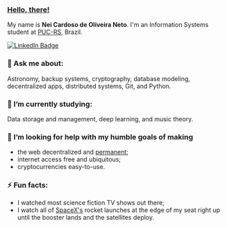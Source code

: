 ### [Hello, there!](https://www.youtube.com/watch?v=eaEMSKzqGAg) 

My name is **Nei Cardoso de Oliveira Neto**. I'm an Information Systems student at [PUC-RS](http://www.pucrs.br/en/), Brazil.

[![LinkedIn Badge](https://img.shields.io/badge/LinkedIn-%230077B5.svg?&style=flat-square&logo=linkedin&logoColor=white&link=linkedin.com/in/neineto/)](https://www.linkedin.com/in/neineto/)
<!--
#### 🔭 I’m currently working on:

Several personal projects. Most of which hosted here.
-->
### 💬 Ask me about:

Astronomy, backup systems, cryptography, database modeling, decentralized apps, distributed systems, Git, and Python.

### 🌱 I’m currently studying:

Data storage and management, deep learning, and music theory. 

### :telescope: I’m looking for help with my humble goals of making

- the web decentralized and [permanent](https://www.wired.com/2016/06/inventors-internet-trying-build-truly-permanent-web/);
- internet access free and ubiquitous;
- cryptocurrencies easy-to-use.

### ⚡ Fun facts:

- I watched most science fiction TV shows out there;
- I watch all of [SpaceX's](https://www.youtube.com/channel/UCtI0Hodo5o5dUb67FeUjDeA) rocket launches at the edge of my seat right up until the booster lands and the satellites deploy.
